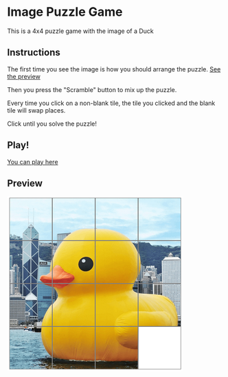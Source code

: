 # Image Puzzle Game
This is a 4x4 puzzle game with the image of a Duck

## Instructions
The first time you see the image is how you should arrange the puzzle. [See the preview](#Preview)

Then you press the "Scramble" button to mix up the puzzle.

Every time you click on a non-blank tile, the tile you clicked and the blank tile will swap places.

Click until you solve the puzzle!

## Play!
[You can play here](https://alejvndrox.github.io/image-puzzle/)

## Preview
![duck puzzle](img/preview.png)
